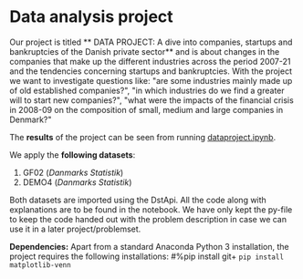 # Data analysis project

Our project is titled ** DATA PROJECT: A dive into companies, startups and bankruptcies of the Danish private sector** and is about changes in the companies that make up the different industries across the period 2007-21 and the tendencies concerning startups and bankruptcies. With the project we want to investigate questions like: "are some industries mainly made up of old established companies?", "in which industries do we find a greater will to start new companies?", "what were the impacts of the financial crisis in 2008-09 on the composition of small, medium and large companies in Denmark?" 

The **results** of the project can be seen from running [dataproject.ipynb](dataproject.ipynb).

We apply the **following datasets**:

1. GF02 (*Danmarks Statistik*) 
2. DEMO4 (*Danmarks Statistik*)

Both datasets are imported using the DstApi.
All the code along with explanations are to be found in the notebook. We have only kept the py-file to keep the code handed out with the problem description in case we can use it in a later project/problemset.

**Dependencies:** Apart from a standard Anaconda Python 3 installation, the project requires the following installations:
#%pip install git+
``pip install matplotlib-venn``